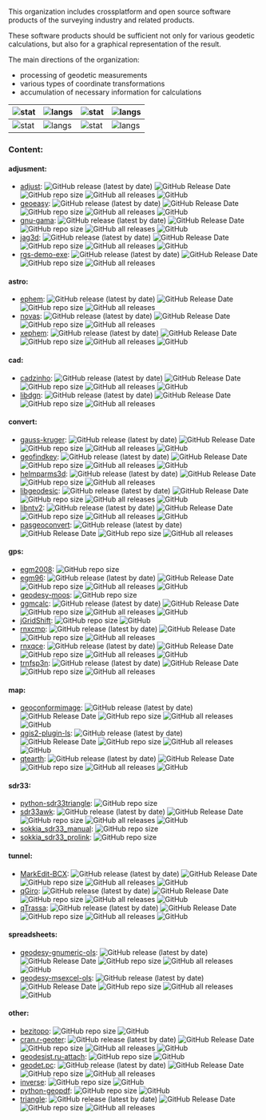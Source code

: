 This organization includes crossplatform and open source software products of the surveying industry and related products.

These software products should be sufficient not only for various geodetic calculations, but also for a graphical representation of the result.

The main directions of the organization:
* processing of geodetic measurements
* various types of coordinate transformations
* accumulation of necessary information for calculations

| ![stat](https://github-readme-stats.vercel.app/api?username=zvezdochiot&title_color=58A6FF&text_color=C9D1D9&bg_color=0D1117&hide_border=true&show_icons=true&icon_color=BDC5CD) | ![langs](https://github-readme-stats.vercel.app/api/top-langs/?username=zvezdochiot&title_color=58A6FF&text_color=C9D1D9&bg_color=0D1117&hide_border=true&langs_count=3) | ![stat](https://github-readme-stats.vercel.app/api?username=zsiki&title_color=58A6FF&text_color=C9D1D9&bg_color=0D1117&hide_border=true&show_icons=true&icon_color=BDC5CD) | ![langs](https://github-readme-stats.vercel.app/api/top-langs/?username=zsiki&title_color=58A6FF&text_color=C9D1D9&bg_color=0D1117&hide_border=true&langs_count=3) |
| --- | --- | --- | --- |
| ![stat](https://github-readme-stats.vercel.app/api?username=neos80&title_color=58A6FF&text_color=C9D1D9&bg_color=0D1117&hide_border=true&show_icons=true&icon_color=BDC5CD) | ![langs](https://github-readme-stats.vercel.app/api/top-langs/?username=neos80&title_color=58A6FF&text_color=C9D1D9&bg_color=0D1117&hide_border=true&langs_count=3) | ![stat](https://github-readme-stats.vercel.app/api?username=phma&title_color=58A6FF&text_color=C9D1D9&bg_color=0D1117&hide_border=true&show_icons=true&icon_color=BDC5CD) | ![langs](https://github-readme-stats.vercel.app/api/top-langs/?username=phma&title_color=58A6FF&text_color=C9D1D9&bg_color=0D1117&hide_border=true&langs_count=3) |

### Content:

#### adjusment:

* [adjust](https://github.com/Geo-Linux-Calculations/adjust):
![GitHub release (latest by date)](https://img.shields.io/github/v/release/Geo-Linux-Calculations/adjust)
![GitHub Release Date](https://img.shields.io/github/release-date/Geo-Linux-Calculations/adjust)
![GitHub repo size](https://img.shields.io/github/repo-size/Geo-Linux-Calculations/adjust)
![GitHub all releases](https://img.shields.io/github/downloads/Geo-Linux-Calculations/adjust/total)
![GitHub](https://img.shields.io/github/license/Geo-Linux-Calculations/adjust)
* [geoeasy](https://github.com/Geo-Linux-Calculations/geoeasy):
![GitHub release (latest by date)](https://img.shields.io/github/v/release/Geo-Linux-Calculations/geoeasy)
![GitHub Release Date](https://img.shields.io/github/release-date/Geo-Linux-Calculations/geoeasy)
![GitHub repo size](https://img.shields.io/github/repo-size/Geo-Linux-Calculations/geoeasy)
![GitHub all releases](https://img.shields.io/github/downloads/Geo-Linux-Calculations/geoeasy/total)
![GitHub](https://img.shields.io/github/license/Geo-Linux-Calculations/geoeasy)
* [gnu-gama](https://github.com/Geo-Linux-Calculations/gnu-gama):
![GitHub release (latest by date)](https://img.shields.io/github/v/release/Geo-Linux-Calculations/gnu-gama)
![GitHub Release Date](https://img.shields.io/github/release-date/Geo-Linux-Calculations/gnu-gama)
![GitHub repo size](https://img.shields.io/github/repo-size/Geo-Linux-Calculations/gnu-gama)
![GitHub all releases](https://img.shields.io/github/downloads/Geo-Linux-Calculations/gnu-gama/total)
![GitHub](https://img.shields.io/github/license/Geo-Linux-Calculations/gnu-gama)
* [jag3d](https://github.com/Geo-Linux-Calculations/jag3d):
![GitHub release (latest by date)](https://img.shields.io/github/v/release/Geo-Linux-Calculations/jag3d)
![GitHub Release Date](https://img.shields.io/github/release-date/Geo-Linux-Calculations/jag3d)
![GitHub repo size](https://img.shields.io/github/repo-size/Geo-Linux-Calculations/jag3d)
![GitHub all releases](https://img.shields.io/github/downloads/Geo-Linux-Calculations/jag3d/total)
![GitHub](https://img.shields.io/github/license/Geo-Linux-Calculations/jag3d)
* [rgs-demo-exe](https://github.com/Geo-Linux-Calculations/rgs-demo-exe):
![GitHub release (latest by date)](https://img.shields.io/github/v/release/Geo-Linux-Calculations/rgs-demo-exe)
![GitHub Release Date](https://img.shields.io/github/release-date/Geo-Linux-Calculations/rgs-demo-exe)
![GitHub repo size](https://img.shields.io/github/repo-size/Geo-Linux-Calculations/rgs-demo-exe)
![GitHub all releases](https://img.shields.io/github/downloads/Geo-Linux-Calculations/rgs-demo-exe/total)

#### astro:

* [ephem](https://github.com/Geo-Linux-Calculations/ephem):
![GitHub release (latest by date)](https://img.shields.io/github/v/release/Geo-Linux-Calculations/ephem)
![GitHub Release Date](https://img.shields.io/github/release-date/Geo-Linux-Calculations/ephem)
![GitHub repo size](https://img.shields.io/github/repo-size/Geo-Linux-Calculations/ephem)
![GitHub all releases](https://img.shields.io/github/downloads/Geo-Linux-Calculations/ephem/total)
* [novas](https://github.com/Geo-Linux-Calculations/novas):
![GitHub release (latest by date)](https://img.shields.io/github/v/release/Geo-Linux-Calculations/novas)
![GitHub Release Date](https://img.shields.io/github/release-date/Geo-Linux-Calculations/novas)
![GitHub repo size](https://img.shields.io/github/repo-size/Geo-Linux-Calculations/novas)
![GitHub all releases](https://img.shields.io/github/downloads/Geo-Linux-Calculations/novas/total)
* [xephem](https://github.com/Geo-Linux-Calculations/xephem):
![GitHub release (latest by date)](https://img.shields.io/github/v/release/Geo-Linux-Calculations/xephem)
![GitHub Release Date](https://img.shields.io/github/release-date/Geo-Linux-Calculations/xephem)
![GitHub repo size](https://img.shields.io/github/repo-size/Geo-Linux-Calculations/xephem)
![GitHub all releases](https://img.shields.io/github/downloads/Geo-Linux-Calculations/xephem/total)
![GitHub](https://img.shields.io/github/license/Geo-Linux-Calculations/xephem)

#### cad:

* [cadzinho](https://github.com/Geo-Linux-Calculations/cadzinho):
![GitHub release (latest by date)](https://img.shields.io/github/v/release/Geo-Linux-Calculations/cadzinho)
![GitHub Release Date](https://img.shields.io/github/release-date/Geo-Linux-Calculations/cadzinho)
![GitHub repo size](https://img.shields.io/github/repo-size/Geo-Linux-Calculations/cadzinho)
![GitHub all releases](https://img.shields.io/github/downloads/Geo-Linux-Calculations/cadzinho/total)
![GitHub](https://img.shields.io/github/license/Geo-Linux-Calculations/cadzinho)
* [libdgn](https://github.com/Geo-Linux-Calculations/libdgn):
![GitHub release (latest by date)](https://img.shields.io/github/v/release/Geo-Linux-Calculations/libdgn)
![GitHub Release Date](https://img.shields.io/github/release-date/Geo-Linux-Calculations/libdgn)
![GitHub repo size](https://img.shields.io/github/repo-size/Geo-Linux-Calculations/libdgn)
![GitHub all releases](https://img.shields.io/github/downloads/Geo-Linux-Calculations/libdgn/total)

#### convert:

* [gauss-kruger](https://github.com/Geo-Linux-Calculations/gauss-kruger):
![GitHub release (latest by date)](https://img.shields.io/github/v/release/Geo-Linux-Calculations/gauss-kruger)
![GitHub Release Date](https://img.shields.io/github/release-date/Geo-Linux-Calculations/gauss-kruger)
![GitHub repo size](https://img.shields.io/github/repo-size/Geo-Linux-Calculations/gauss-kruger)
![GitHub all releases](https://img.shields.io/github/downloads/Geo-Linux-Calculations/gauss-kruger/total)
![GitHub](https://img.shields.io/github/license/Geo-Linux-Calculations/gauss-kruger)
* [geofindkey](https://github.com/Geo-Linux-Calculations/geofindkey):
![GitHub release (latest by date)](https://img.shields.io/github/v/release/Geo-Linux-Calculations/geofindkey)
![GitHub Release Date](https://img.shields.io/github/release-date/Geo-Linux-Calculations/geofindkey)
![GitHub repo size](https://img.shields.io/github/repo-size/Geo-Linux-Calculations/geofindkey)
![GitHub all releases](https://img.shields.io/github/downloads/Geo-Linux-Calculations/geofindkey/total)
![GitHub](https://img.shields.io/github/license/Geo-Linux-Calculations/geofindkey)
* [helmparms3d](https://github.com/Geo-Linux-Calculations/helmparms3d):
![GitHub release (latest by date)](https://img.shields.io/github/v/release/Geo-Linux-Calculations/helmparms3d)
![GitHub Release Date](https://img.shields.io/github/release-date/Geo-Linux-Calculations/helmparms3d)
![GitHub repo size](https://img.shields.io/github/repo-size/Geo-Linux-Calculations/helmparms3d)
![GitHub all releases](https://img.shields.io/github/downloads/Geo-Linux-Calculations/helmparms3d/total)
* [libgeodesic](https://github.com/Geo-Linux-Calculations/libgeodesic):
![GitHub release (latest by date)](https://img.shields.io/github/v/release/Geo-Linux-Calculations/libgeodesic)
![GitHub Release Date](https://img.shields.io/github/release-date/Geo-Linux-Calculations/libgeodesic)
![GitHub repo size](https://img.shields.io/github/repo-size/Geo-Linux-Calculations/libgeodesic)
![GitHub all releases](https://img.shields.io/github/downloads/Geo-Linux-Calculations/libgeodesic/total)
![GitHub](https://img.shields.io/github/license/Geo-Linux-Calculations/libgeodesic)
* [libntv2](https://github.com/Geo-Linux-Calculations/libntv2):
![GitHub release (latest by date)](https://img.shields.io/github/v/release/Geo-Linux-Calculations/libntv2)
![GitHub Release Date](https://img.shields.io/github/release-date/Geo-Linux-Calculations/libntv2)
![GitHub repo size](https://img.shields.io/github/repo-size/Geo-Linux-Calculations/libntv2)
![GitHub all releases](https://img.shields.io/github/downloads/Geo-Linux-Calculations/libntv2/total)
![GitHub](https://img.shields.io/github/license/Geo-Linux-Calculations/libntv2)
* [pasgeoconvert](https://github.com/Geo-Linux-Calculations/pasgeoconvert):
![GitHub release (latest by date)](https://img.shields.io/github/v/release/Geo-Linux-Calculations/pasgeoconvert)
![GitHub Release Date](https://img.shields.io/github/release-date/Geo-Linux-Calculations/pasgeoconvert)
![GitHub repo size](https://img.shields.io/github/repo-size/Geo-Linux-Calculations/pasgeoconvert)
![GitHub all releases](https://img.shields.io/github/downloads/Geo-Linux-Calculations/pasgeoconvert/total)

#### gps:

* [egm2008](https://github.com/Geo-Linux-Calculations/egm2008):
![GitHub repo size](https://img.shields.io/github/repo-size/Geo-Linux-Calculations/egm2008)
* [egm96](https://github.com/Geo-Linux-Calculations/egm96):
![GitHub release (latest by date)](https://img.shields.io/github/v/release/Geo-Linux-Calculations/egm96)
![GitHub Release Date](https://img.shields.io/github/release-date/Geo-Linux-Calculations/egm96)
![GitHub repo size](https://img.shields.io/github/repo-size/Geo-Linux-Calculations/egm96)
![GitHub all releases](https://img.shields.io/github/downloads/Geo-Linux-Calculations/egm96/total)
![GitHub](https://img.shields.io/github/license/Geo-Linux-Calculations/egm96)
* [geodesy-moos](https://github.com/Geo-Linux-Calculations/geodesy-moos):
![GitHub repo size](https://img.shields.io/github/repo-size/Geo-Linux-Calculations/geodesy-moos)
* [ggmcalc](https://github.com/Geo-Linux-Calculations/ggmcalc):
![GitHub release (latest by date)](https://img.shields.io/github/v/release/Geo-Linux-Calculations/ggmcalc)
![GitHub Release Date](https://img.shields.io/github/release-date/Geo-Linux-Calculations/ggmcalc)
![GitHub repo size](https://img.shields.io/github/repo-size/Geo-Linux-Calculations/ggmcalc)
![GitHub all releases](https://img.shields.io/github/downloads/Geo-Linux-Calculations/ggmcalc/total)
![GitHub](https://img.shields.io/github/license/Geo-Linux-Calculations/ggmcalc)
* [jGridShift](https://github.com/Geo-Linux-Calculations/jGridShift):
![GitHub repo size](https://img.shields.io/github/repo-size/Geo-Linux-Calculations/jGridShift)
![GitHub](https://img.shields.io/github/license/Geo-Linux-Calculations/jGridShift)
* [rnxcmp](https://github.com/Geo-Linux-Calculations/rnxcmp):
![GitHub release (latest by date)](https://img.shields.io/github/v/release/Geo-Linux-Calculations/rnxcmp)
![GitHub Release Date](https://img.shields.io/github/release-date/Geo-Linux-Calculations/rnxcmp)
![GitHub repo size](https://img.shields.io/github/repo-size/Geo-Linux-Calculations/rnxcmp)
![GitHub all releases](https://img.shields.io/github/downloads/Geo-Linux-Calculations/rnxcmp/total)
* [rnxqce](https://github.com/Geo-Linux-Calculations/rnxqce):
![GitHub release (latest by date)](https://img.shields.io/github/v/release/Geo-Linux-Calculations/rnxqce)
![GitHub Release Date](https://img.shields.io/github/release-date/Geo-Linux-Calculations/rnxqce)
![GitHub repo size](https://img.shields.io/github/repo-size/Geo-Linux-Calculations/rnxqce)
![GitHub all releases](https://img.shields.io/github/downloads/Geo-Linux-Calculations/rnxqce/total)
![GitHub](https://img.shields.io/github/license/Geo-Linux-Calculations/rnxqce)
* [trnfsp3n](https://github.com/Geo-Linux-Calculations/trnfsp3n):
![GitHub release (latest by date)](https://img.shields.io/github/v/release/Geo-Linux-Calculations/trnfsp3n)
![GitHub Release Date](https://img.shields.io/github/release-date/Geo-Linux-Calculations/trnfsp3n)
![GitHub repo size](https://img.shields.io/github/repo-size/Geo-Linux-Calculations/trnfsp3n)
![GitHub all releases](https://img.shields.io/github/downloads/Geo-Linux-Calculations/trnfsp3n/total)

#### map:

* [geoconformimage](https://github.com/Geo-Linux-Calculations/geoconformimage):
![GitHub release (latest by date)](https://img.shields.io/github/v/release/Geo-Linux-Calculations/geoconformimage)
![GitHub Release Date](https://img.shields.io/github/release-date/Geo-Linux-Calculations/geoconformimage)
![GitHub repo size](https://img.shields.io/github/repo-size/Geo-Linux-Calculations/geoconformimage)
![GitHub all releases](https://img.shields.io/github/downloads/Geo-Linux-Calculations/geoconformimage/total)
![GitHub](https://img.shields.io/github/license/Geo-Linux-Calculations/geoconformimage)
* [qgis2-plugin-ls](https://github.com/Geo-Linux-Calculations/qgis2-plugin-ls):
![GitHub release (latest by date)](https://img.shields.io/github/v/release/Geo-Linux-Calculations/qgis2-plugin-ls)
![GitHub Release Date](https://img.shields.io/github/release-date/Geo-Linux-Calculations/qgis2-plugin-ls)
![GitHub repo size](https://img.shields.io/github/repo-size/Geo-Linux-Calculations/qgis2-plugin-ls)
![GitHub all releases](https://img.shields.io/github/downloads/Geo-Linux-Calculations/qgis2-plugin-ls/total)
![GitHub](https://img.shields.io/github/license/Geo-Linux-Calculations/qgis2-plugin-ls)
* [qtearth](https://github.com/Geo-Linux-Calculations/qtearth):
![GitHub release (latest by date)](https://img.shields.io/github/v/release/Geo-Linux-Calculations/qtearth)
![GitHub Release Date](https://img.shields.io/github/release-date/Geo-Linux-Calculations/qtearth)
![GitHub repo size](https://img.shields.io/github/repo-size/Geo-Linux-Calculations/qtearth)
![GitHub all releases](https://img.shields.io/github/downloads/Geo-Linux-Calculations/qtearth/total)
![GitHub](https://img.shields.io/github/license/Geo-Linux-Calculations/qtearth)

#### sdr33:

* [python-sdr33triangle](https://github.com/Geo-Linux-Calculations/python-sdr33triangle):
![GitHub repo size](https://img.shields.io/github/repo-size/Geo-Linux-Calculations/python-sdr33triangle)
* [sdr33awk](https://github.com/Geo-Linux-Calculations/sdr33awk):
![GitHub release (latest by date)](https://img.shields.io/github/v/release/Geo-Linux-Calculations/sdr33awk)
![GitHub Release Date](https://img.shields.io/github/release-date/Geo-Linux-Calculations/sdr33awk)
![GitHub repo size](https://img.shields.io/github/repo-size/Geo-Linux-Calculations/sdr33awk)
![GitHub all releases](https://img.shields.io/github/downloads/Geo-Linux-Calculations/sdr33awk/total)
![GitHub](https://img.shields.io/github/license/Geo-Linux-Calculations/sdr33awk)
* [sokkia_sdr33_manual](https://github.com/Geo-Linux-Calculations/sokkia_sdr33_manual):
![GitHub repo size](https://img.shields.io/github/repo-size/Geo-Linux-Calculations/sokkia_sdr33_manual)
* [sokkia_sdr33_prolink](https://github.com/Geo-Linux-Calculations/sokkia_sdr33_prolink):
![GitHub repo size](https://img.shields.io/github/repo-size/Geo-Linux-Calculations/sokkia_sdr33_prolink)

#### tunnel:

* [MarkEdit-BCX](https://github.com/Geo-Linux-Calculations/MarkEdit-BCX):
![GitHub release (latest by date)](https://img.shields.io/github/v/release/Geo-Linux-Calculations/MarkEdit-BCX)
![GitHub Release Date](https://img.shields.io/github/release-date/Geo-Linux-Calculations/MarkEdit-BCX)
![GitHub repo size](https://img.shields.io/github/repo-size/Geo-Linux-Calculations/MarkEdit-BCX)
![GitHub all releases](https://img.shields.io/github/downloads/Geo-Linux-Calculations/MarkEdit-BCX/total)
![GitHub](https://img.shields.io/github/license/Geo-Linux-Calculations/MarkEdit-BCX)
* [qGiro](https://github.com/Geo-Linux-Calculations/qGiro):
![GitHub release (latest by date)](https://img.shields.io/github/v/release/Geo-Linux-Calculations/qGiro)
![GitHub Release Date](https://img.shields.io/github/release-date/Geo-Linux-Calculations/qGiro)
![GitHub repo size](https://img.shields.io/github/repo-size/Geo-Linux-Calculations/qGiro)
![GitHub all releases](https://img.shields.io/github/downloads/Geo-Linux-Calculations/qGiro/total)
![GitHub](https://img.shields.io/github/license/Geo-Linux-Calculations/qGiro)
* [qTrassa](https://github.com/Geo-Linux-Calculations/qTrassa):
![GitHub release (latest by date)](https://img.shields.io/github/v/release/Geo-Linux-Calculations/qTrassa)
![GitHub Release Date](https://img.shields.io/github/release-date/Geo-Linux-Calculations/qTrassa)
![GitHub repo size](https://img.shields.io/github/repo-size/Geo-Linux-Calculations/qTrassa)
![GitHub all releases](https://img.shields.io/github/downloads/Geo-Linux-Calculations/qTrassa/total)
![GitHub](https://img.shields.io/github/license/Geo-Linux-Calculations/qTrassa)

#### spreadsheets:

* [geodesy-gnumeric-ols](https://github.com/Geo-Linux-Calculations/geodesy-gnumeric-ols):
![GitHub release (latest by date)](https://img.shields.io/github/v/release/Geo-Linux-Calculations/geodesy-gnumeric-ols)
![GitHub Release Date](https://img.shields.io/github/release-date/Geo-Linux-Calculations/geodesy-gnumeric-ols)
![GitHub repo size](https://img.shields.io/github/repo-size/Geo-Linux-Calculations/geodesy-gnumeric-ols)
![GitHub all releases](https://img.shields.io/github/downloads/Geo-Linux-Calculations/geodesy-gnumeric-ols/total)
![GitHub](https://img.shields.io/github/license/Geo-Linux-Calculations/geodesy-gnumeric-ols)
* [geodesy-msexcel-ols](https://github.com/Geo-Linux-Calculations/geodesy-msexcel-ols):
![GitHub release (latest by date)](https://img.shields.io/github/v/release/Geo-Linux-Calculations/geodesy-msexcel-ols)
![GitHub Release Date](https://img.shields.io/github/release-date/Geo-Linux-Calculations/geodesy-msexcel-ols)
![GitHub repo size](https://img.shields.io/github/repo-size/Geo-Linux-Calculations/geodesy-msexcel-ols)
![GitHub all releases](https://img.shields.io/github/downloads/Geo-Linux-Calculations/geodesy-msexcel-ols/total)
![GitHub](https://img.shields.io/github/license/Geo-Linux-Calculations/geodesy-msexcel-ols)

#### other:

* [bezitopo](https://github.com/Geo-Linux-Calculations/bezitopo):
![GitHub repo size](https://img.shields.io/github/repo-size/Geo-Linux-Calculations/bezitopo)
![GitHub](https://img.shields.io/github/license/Geo-Linux-Calculations/bezitopo)
* [cran.r-geoter](https://github.com/Geo-Linux-Calculations/cran.r-geoter):
![GitHub release (latest by date)](https://img.shields.io/github/v/release/Geo-Linux-Calculations/cran.r-geoter)
![GitHub Release Date](https://img.shields.io/github/release-date/Geo-Linux-Calculations/cran.r-geoter)
![GitHub repo size](https://img.shields.io/github/repo-size/Geo-Linux-Calculations/cran.r-geoter)
![GitHub all releases](https://img.shields.io/github/downloads/Geo-Linux-Calculations/cran.r-geoter/total)
![GitHub](https://img.shields.io/github/license/Geo-Linux-Calculations/cran.r-geoter)
* [geodesist.ru-attach](https://github.com/Geo-Linux-Calculations/geodesist.ru-attach):
![GitHub repo size](https://img.shields.io/github/repo-size/Geo-Linux-Calculations/geodesist.ru-attach)
![GitHub](https://img.shields.io/github/license/Geo-Linux-Calculations/geodesist.ru-attach)
* [geodet.pc](https://github.com/Geo-Linux-Calculations/geodet.pc):
![GitHub release (latest by date)](https://img.shields.io/github/v/release/Geo-Linux-Calculations/geodet.pc)
![GitHub Release Date](https://img.shields.io/github/release-date/Geo-Linux-Calculations/geodet.pc)
![GitHub repo size](https://img.shields.io/github/repo-size/Geo-Linux-Calculations/geodet.pc)
![GitHub all releases](https://img.shields.io/github/downloads/Geo-Linux-Calculations/geodet.pc/total)
* [inverse](https://github.com/Geo-Linux-Calculations/inverse):
![GitHub repo size](https://img.shields.io/github/repo-size/Geo-Linux-Calculations/inverse)
![GitHub](https://img.shields.io/github/license/Geo-Linux-Calculations/inverse)
* [python-geopdf](https://github.com/Geo-Linux-Calculations/python-geopdf):
![GitHub repo size](https://img.shields.io/github/repo-size/Geo-Linux-Calculations/python-geopdf)
![GitHub](https://img.shields.io/github/license/Geo-Linux-Calculations/python-geopdf)
* [triangle](https://github.com/Geo-Linux-Calculations/triangle):
![GitHub release (latest by date)](https://img.shields.io/github/v/release/Geo-Linux-Calculations/triangle)
![GitHub Release Date](https://img.shields.io/github/release-date/Geo-Linux-Calculations/triangle)
![GitHub repo size](https://img.shields.io/github/repo-size/Geo-Linux-Calculations/triangle)
![GitHub all releases](https://img.shields.io/github/downloads/Geo-Linux-Calculations/triangle/total)
